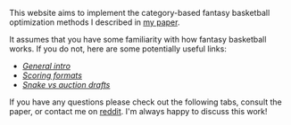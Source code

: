 This website aims to implement the category-based fantasy basketball optimization methods I described in [my paper](https://arxiv.org/abs/2307.02188).

It assumes that you have some familiarity with how fantasy basketball works. If you do not, here are some potentially useful links:
- [*General intro*](https://dunkorthree.com/how-fantasy-basketball-work/)
- [*Scoring formats*](https://support.espn.com/hc/en-us/articles/360003913972-Scoring-Formats)
- [*Snake vs auction drafts*](https://www.dummies.com/article/home-auto-hobbies/sports-recreation/fantasy-sports/fantasy-football/understanding-fantasy-football-snake-and-auction-drafts-149492/)

If you have any questions please check out the following tabs, consult the paper, or contact me on [reddit](https://www.reddit.com/user/zeros1123). I'm always happy to discuss this work! 
